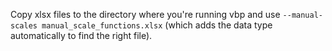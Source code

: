 Copy xlsx files to the directory where you're running vbp and use `--manual-scales manual_scale_functions.xlsx` (which adds the data type automatically to find the right file).
